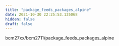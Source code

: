 ```yaml
---
title: "package_feeds_packages_alpine"
date: 2021-10-30 22:25:53.135068
hidden: false
draft: false
---
```


bcm27xx/bcm2711/package_feeds_packages_alpine

